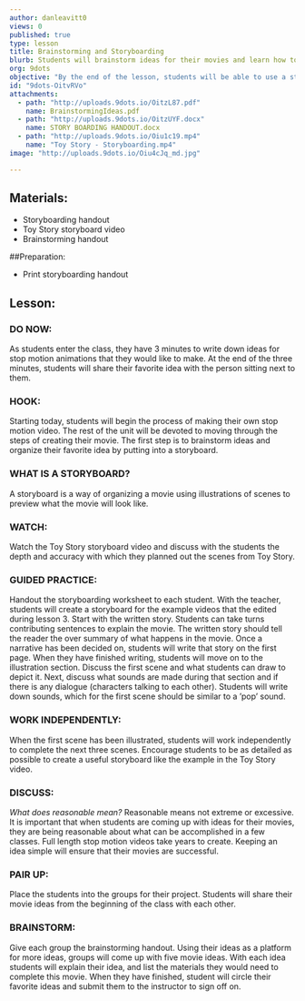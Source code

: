 ```yaml
---
author: danleavitt0
views: 0
published: true
type: lesson
title: Brainstorming and Storyboarding
blurb: Students will brainstorm ideas for their movies and learn how to organize those ideas by creating a storyboard
org: 9dots
objective: "By the end of the lesson, students will be able to use a storyboard to organize their ideas, brainstorm an idea for their movie, and complete a written story."
id: "9dots-OitvRVo"
attachments: 
  - path: "http://uploads.9dots.io/OitzL87.pdf"
    name: BrainstormingIdeas.pdf
  - path: "http://uploads.9dots.io/OitzUYF.docx"
    name: STORY BOARDING HANDOUT.docx
  - path: "http://uploads.9dots.io/Oiu1c19.mp4"
    name: "Toy Story - Storyboarding.mp4"
image: "http://uploads.9dots.io/Oiu4cJq_md.jpg"

---
```


## Materials:

- Storyboarding handout
- Toy Story storyboard video
- Brainstorming handout

##Preparation:

- Print storyboarding handout

## Lesson:

### DO NOW:
As students enter the class, they have 3 minutes to write down ideas for stop motion animations that they would like to make. At the end of the three minutes, students will share their favorite idea with the person sitting next to them.

### HOOK:
Starting today, students will begin the process of making their own stop motion video. The rest of the unit will be devoted to moving through the steps of creating their movie. The first step is to brainstorm ideas and organize their favorite idea by putting into a storyboard.

### WHAT IS A STORYBOARD?
A storyboard is a way of organizing a movie using illustrations of scenes to preview what the movie will look like.

### WATCH:
Watch the Toy Story storyboard video and discuss with the students the depth and accuracy with which they planned out the scenes from Toy Story.

### GUIDED PRACTICE:
Handout the storyboarding worksheet to each student. With the teacher, students will create a storyboard for the example videos that the edited during lesson 3. Start with the written story. Students can take turns contributing sentences to explain the movie. The written story should tell the reader the over summary of what happens in the movie. Once a narrative has been decided on, students will write that story on the first page. When they have finished writing, students will move on to the illustration section. Discuss the first scene and what students can draw to depict it. Next, discuss what sounds are made during that section and if there is any dialogue (characters talking to each other). Students will write down sounds, which for the first scene should be similar to  a ’pop’ sound.

### WORK INDEPENDENTLY:
When the first scene has been illustrated, students will work independently to complete the next three scenes. Encourage students to be as detailed as possible to create a useful storyboard like the example in the Toy Story video.

### DISCUSS:
_What does reasonable mean?_
Reasonable means not extreme or excessive. It is important that when students are coming up with ideas for their movies, they are being reasonable about what can be accomplished in a few classes. Full length stop motion videos take years to create. Keeping an idea simple will ensure that their movies are successful.

### PAIR UP:
Place the students into the groups for their project. Students will share their movie ideas from the beginning of the class with each other.

### BRAINSTORM:
Give each group the brainstorming handout. Using their ideas as a platform for more ideas, groups will come up with five movie ideas. With each idea students will explain their idea, and list the materials they would need to complete this movie. When they have finished, student will circle their favorite ideas and submit them to the instructor to sign off on.

